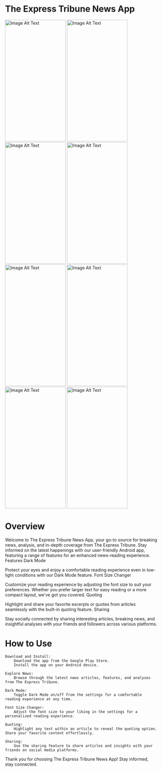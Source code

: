 # The Express Tribune News App

<img src="https://github.com/MontagMakes/tribune_app/assets/103876121/958b92f0-995f-4d07-9794-cd61f7e9495f" alt="Image Alt Text" width="200" height="400">
<img src="https://github.com/MontagMakes/tribune_app/assets/103876121/5c597166-467b-4ab4-a57a-68bf3c9a6eb7" alt="Image Alt Text" width="200" height="400">
<img src="https://github.com/MontagMakes/tribune_app/assets/103876121/a38df1d0-b1d3-4808-90b4-7ae5e8136f32" alt="Image Alt Text" width="200" height="400">
<img src="https://github.com/MontagMakes/tribune_app/assets/103876121/dcf3b6ba-da38-43d4-8c4c-2b99f1b4e82d" alt="Image Alt Text" width="200" height="400">

<img src="https://github.com/MontagMakes/tribune_app/assets/103876121/68cced20-b9c8-44bd-abc3-c0d44e28c756" alt="Image Alt Text" width="200" height="400">
<img src="https://github.com/MontagMakes/tribune_app/assets/103876121/342ebf04-e8ea-4000-80d2-7b0eaa3d0384" alt="Image Alt Text" width="200" height="400">
<img src="https://github.com/MontagMakes/tribune_app/assets/103876121/29814ac6-cc65-4e6e-b2e6-445b0c9a0142" alt="Image Alt Text" width="200" height="400">
<img src="https://github.com/MontagMakes/tribune_app/assets/103876121/6264ca1c-899f-4086-a4a8-eb06e1f07ce4" alt="Image Alt Text" width="200" height="400">

# Overview

Welcome to The Express Tribune News App, your go-to source for breaking news, analysis, and in-depth coverage from The Express Tribune. Stay informed on the latest happenings with our user-friendly Android app, featuring a range of features for an enhanced news-reading experience.
Features
Dark Mode

Protect your eyes and enjoy a comfortable reading experience even in low-light conditions with our Dark Mode feature.
Font Size Changer

Customize your reading experience by adjusting the font size to suit your preferences. Whether you prefer larger text for easy reading or a more compact layout, we've got you covered.
Quoting

Highlight and share your favorite excerpts or quotes from articles seamlessly with the built-in quoting feature.
Sharing

Stay socially connected by sharing interesting articles, breaking news, and insightful analyses with your friends and followers across various platforms.

# How to Use

    Download and Install:
        Download the app from the Google Play Store.
        Install the app on your Android device.

    Explore News:
        Browse through the latest news articles, features, and analyses from The Express Tribune.

    Dark Mode:
        Toggle Dark Mode on/off from the settings for a comfortable reading experience at any time.

    Font Size Changer:
        Adjust the font size to your liking in the settings for a personalized reading experience.

    Quoting:
        Highlight any text within an article to reveal the quoting option. Share your favorite content effortlessly.

    Sharing:
        Use the sharing feature to share articles and insights with your friends on social media platforms.

Thank you for choosing The Express Tribune News App! Stay informed, stay connected.
